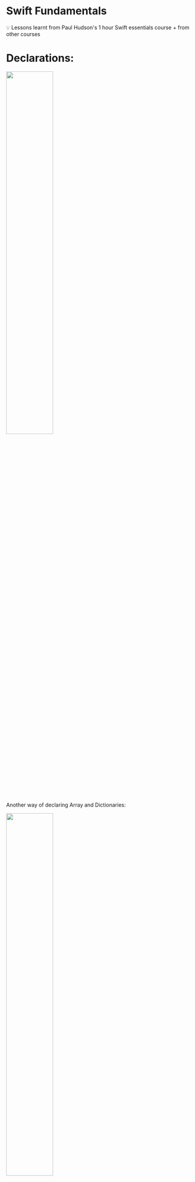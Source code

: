 # Swift Fundamentals

<aside>
💡 Lessons learnt from Paul Hudson's 1 hour Swift essentials course + from other courses
</aside>

# Declarations:

<img src="images/Untitled.png" width="50%" />

Another way of declaring Array and Dictionaries:

<img src="images/Untitled1.png" width="50%" />

Further samples:

```swift
var emptySet = Set<Int>()
var emptyArray = [Int]()
var array2D: [[Int]] = [[1, 2], [3, 4], [5, 6], [7, 8]]
var array3D: [[[String]]] = [[["A", "B"], ["C", "D"]], [["E", "F"], ["G", "H"]]]
var typeInferredSet : Set = [1, 3, 2]
let emptyDictionary = [Int : String]()
```

### Useful Functions:

```swift
// isMultiple
let number = 99
number.isMultiple(of: 3)

// Random
let rValue = Int.random(in: 1...100)

// Toggle
var isSaved = false
isSaved.toggle()
```

# Collections

### Array

```swift
// array: append, remove, contains
var arr = ["tiger", "lion"]
arr.append("elephent")
arr.remove(at: 0)
print(arr.contains("tiger") //results true
```

### Set

```swift
// set: insert, contains
var numbers = Set([1,1,3,5,7,9])
numbers.insert(10)
print(numbers.contains(11)) //works instantly even if we have 1million items

/*
Properties & Methods:
- isEmpty
- count
- insert()
- contains()
- remove()
- removeFirst()
*/

// Union, Intersection, Symmetric Diff
let animalsSet : Set = ["tiger", "cat", "lion", "dog", "cat", "cow", "hamster"]
let petSet : Set = ["dog", "hamster", "cat", "cow"]
let birdSet : Set = ["crow", "sparrow", "cuckoo"]
let commonSet = animalsSet.intersection(petSet) //finds the common members of the two sets
//Result {“cat”, “hamster”, “dog”, “cow”} 

let uncommonSet = animalsSet.symmetricDifference(petSet) //the opposite of intersection
//Result {“tiger”, “lion”} 

let mixedSet = petSet.union(birdSet) //adds two sets
//Result {“dog”, “sparrow”, “cat”, “crow”, “cow”, “cuckoo”, “hamster”} 

petSet.isSubset(of: animalsSet) //returns true if second set has all the values of the first set. here true
petSet.isDisjoint(with: birdSet) //to determine if two sets are completely different
animalsSet.isSuperset(of: petSet) //returns true if the first set has all the values of the second set. here true
```

### Dictionary

This is a key value type collection. The members of a dictionary are stored in pairs with a key. This key is unique, and like sets, the members are also unordered and are retrieved with the help of these keys.

```swift
// dictionary: default
let employee = [
	"name": "Bridney",
	"job": "Singer"
]
print(employee["job", default: "Unknown"])

// Properties & Methods:
mutableDictionary.values //returns a collection of all the values of the dictionary
mutableDictionary["key4"] = "value 4" //add a new member
mutableDictionary.updateValue("key1", forKey: "watermelon") //update an existing member
mutableDictionary["key3"] = "apple" //update an existing member using subscripts
mutableDictionary.removeValue(forKey: "key1") //remove value for a key
mutableDictionary["key4"] = nil //removes the value for a key. same as above

```

# Tuples

We saw Arrays, Sets, and Dictionaries. They are ordered, indexed but they are still strongly typed. You cannot store different types together. An array of type Int will only store Ints. This is where we can use Tuples. Tuples are small collections, where you can store different types of members together. They are used only when we must store simple data or if we have two return multiple values in a function.

![Untitled](images/Untitled2.png)

```swift
var infoTuple = ("Adam", "Scott", 43, 09892356) //Creating a tuple
infoTuple.0 //accessing a tuple by its index Result: “Tom”
infoTuple.0 = "Tom" //modifying a tuple with the help of index

let labelledTuple = (name: "Adam", lastName:"Scott", age:43, tel:09892356) //A tuple with labels
labelledTuple.lastName //accessing a tuple by its label name
```

# Loops:

```swift
// for loop - array, range
let platforms = ["iOS", "macOS", "watchOS", "tvOS"]
for os in platforms {
	print("Swift works on \(os)")
}

for i in 1...10 {
	print("Number loop \(i)")
}

for _ in 1...5 {
	print("hello")
}

for (key, value) in mutableDictionary {
	print("key: \(key) - value: \(value)")
}

for value in mutableDictionary.values {
	print(value)
}

let iteratingString = "I am a Swift developer"
for character in iteratingString {
	print(character)
}

//closed range operator. starts at 0 and ends at 3
for index in 0…3 {
	print("index \(index) - \(mutableArray[index])")
}
//half open range operator. starts at 0 and ends at 2
for index in 0..<3 {
	print("index \(index) - \(mutableArray[index])")
}

for _ in 0…3 {
	print("loop executed")
}

//increment upto a count with an increment of 2 at each step
let interval = 2
for num in stride(from: 0, to: mutableArray.count, by: interval) {
	print(num)
}
```

# Func:

```swift
// func declaration
func roleDice() -> Int {
	return Int.random(in: 1...12)
}
print(rollDice())

// single return line can be modified like this.. 
func roleDice() -> Int {
	Int.random(in: 1...12)
}
```

### Returning Tuples

```swift
// func - returning tuple
func getUser() -> (firstName: String, lastName: String) {
	(firstName: "Superstar", lastName: "Rajinikanth")
}
let user = getUser()
print("Name \(user.firstName) \(user.lastName)")

// OR (with Destructuring)
let { firstName, _) = getUser()
print("Name \(firstName)")
```

### Underscore Usage

```swift
// func - underscore usage
func isUppercase(_ string: String) -> Bool {
	return string == string.uppercased()
}
let str = "HELLO WORLD"
let result = isUppercase(str)
```

### External, Internal Params

```swift
// here, `for` = external and `number` = internal
func printTimesTable(for number: Int) {
	for i in 1...12 {
		print("\(i) X \(number) is \(i * number)")
	}
}
printTimesTable(for:5)
```

### Default Value

```swift
// func - default value
func greet(_ person: String, formal: Bool = false) {
	if formal {
		print("Welcome, \(person)")
	}
	else {
		print("Hi, \(person)")
	**}**
}
greet("Tim", formal: true)
greet("Raj")
```

### Overloading Function

![Untitled](images/Untitled3.png)

# Enum

Swift enumerations allow you to put related values together into a custom type.

By default enum cases return string value

```swift
// enum
enum Weekday {
	case monday, tuesday, wednesday, thursday, friday
}
var day = Weekday.monday
day = .friday
```

### Enum Sample

<img src="images/Untitled4.png" width="60%" />

<img src="images/Untitled5.png" width="60%" />

### RawValue

![Untitled](images/Untitled6.png)

### Associated Values

![Untitled](images/Untitled7.png)

# Closure

Closures are basically anonymous functions. A function without a name. A self contained package of functionality that can be passed around. 

```swift
// sample 1
let sayHello = {
	print("Hi, there!")
}
sayHello()

// sample 2
let sayHello = { (name: String) -> String in
	"Hi, \(name)!"
}
sayHello("Raj") //results - Hi, Raj!
```

### Shorthand Demo

```swift
// shorthands demo
let team = ["Gloria", "Suzanna", "Tiffany", "Tasha"]
let onlyT = team.filter({ (name:String) -> Bool in 
	return name.hasPrefix("T")
})
//OR shorthand 1
let onlyT1 = team.filter({ (name:String) in 
	return name.hasPrefix("T")
})
//OR shorthand 2
let onlyT2 = team.filter({ name in 
	return name.hasPrefix("T")
})
//OR shorthand 3
let onlyT3 = team.filter({ name in 
	name.hasPrefix("T")
})
//OR shorthand 4 
let onlyT4 = team.filter { $0.hasPrefix("T") }
//call the func now
print(onlyT)
```

# Struct

Structs are better suited to modeling simple objects that dont need inheritance or reference capabilities. 

![Untitled](images/Untitled8.png)

![Untitled](images/Untitled9.png)

> **Struct is immutable**
> 

<img src="images/Untitled10.png" width="60%" />

Computed Property

```swift
//computed property
struct Employee {
	let name: String 
	var vacationAllowed = 14
	var vacationTaken = 0 

	var vacationRemaining: Int {
		get {
			vacationAllowed - vacationTaken
		}
		set {
			vacationAllowed = vacationTaken + newValue
		}
	}
}
```

### Property Observer

```swift
//property observers
struct Game {
	var score = 0 {
		didSet {
			print("Score is now \(score)")
		}
	}
}
var game = Game()
game.score += 10
game.score -= 3
```

### Initializer

```swift
//initializer
struct Player {
	let name: String
	let number: Int

	init(name: String) {
		self.name = name
		self.number = Int.random(in: 1...99)
	}
}
```

### Mutating

Four access modifiers:

1. public - open for all
2. private - private to the struct/class
3. private(set) - open for read and restricted for write within the struct/class
4. fileprivate - private with in the file

<img src="images/Untitled11.png" width="50%" />

### Static

```swift
//static variable
struct AppData {
	static let version = "1.3 beta 2"
	static let settingsFile = "settings.json"
}

print(AppData.version)
```

# Class

Classess are well-suited to complex data structures

```swift
import Cocoa

class Employee {
    let hours: Int
    
    init(hours: Int){
        self.hours = hours
    }
    
    func printSummary() {
        print("I work \(hours) hours a day.")
    }
}

class Developer: Employee {
    func work() {
        print("I'm coding for \(hours) hours a day.")
    }
}

let novall = Developer(hours: 8)
novall.work()
novall.printSummary()
```

### Convenience Init

![Untitled](images/Untitled12.png)

## Class vs Struct

![Untitled](images/Untitled13.png)

### 1. Inheritance - override methods

```swift
// in continuation to above example.. 
//first diff - inheritance
class Developer: Employee {
    func work() {
        print("I'm coding for \(hours) hours a day.")
    }
		
		override func printSummary() {
        print("I spent \(hours) hours a day fighting over tabs vs spaces.")
    }
}
```

### 2. No default initializers

```swift
class Vehicle {
    let isElectric: Bool
    
    init(isElectric: Bool) {
        self.isElectric = isElectric
    }
}

class Car: Vehicle {
    let isConvertible: Bool
    // we need init values for inherited class as well.
    init (isElectric: Bool, isConvertible: Bool) {
        self.isConvertible = isConvertible
        super.init(isElectric: isElectric)
    }
}
```

### 3. Copy of objects

```swift
class Actor {
    var name: String = "Nicolas Cage"
}

var actor1 = Actor()
var actor2 = actor1

actor2.name = "Tom Cruise"
print(actor1.name) //prints 'Tom Cruise'
print(actor2.name) //prints 'Tom Cruise'

//if we convert Actor class as Struct then the results will be different. 
...
print(actor1.name) //prints 'Nicolas Cage'
print(actor2.name) //prints 'Tom Cruise'
```

### 4. Deinit

```swift
class Site {
    let id: Int

    init(id: Int){
        self.id = id
        print("Site \(id): I've been created")
    }
    
    deinit {
        print("Site \(id): I've been destroyed!")
    }
}

for i in 1...3 {
    let site = Site(id: i)
    print("Site \(site.id): I'm in control")
}
//this code prints 'created, control, destroyed' messages 3 times.
```

### 5. Constant class instance

Even if the class object is constant the inside variables can be changed

```swift
class Singer {
    var name: String = "Adele"
}

let singer = Singer()
singer.name = "Justin"

print(singer.name) //prints 'Justin'
```

<aside>
💡 **The Right Choice

Struct** - simple, encapsulated object needs + copied
**Classes** - anything needing to be passed by reference + uses inheritance

</aside>

**More read on this topic on Apple’s documentation :**

[https://developer.apple.com/documentation/swift/choosing_between_structures_and_classes](https://developer.apple.com/documentation/swift/choosing_between_structures_and_classes)

## Access Modifiers and Properties

There are 4 types of access modifiers

- **public** - Public entities can be freely accessed from inside their source file, as well as any separate module that imports the parent module
- **internal -** Internal entities can be accessed by any source file within their defining module, but no where else. (Every entity in Swift is set as internal by default)
- **fileprivate -** Fileprivate entities can only be accessed inside their defining module
- **private -** Private variables can only be accessed inside their declaration scope

## Computed Property - Get, Set

<img src="images/Untitled14.png" width="45%" />

## Static Vs Class variables

<img src="images/Untitled15.png" width="45%" />

Static, Class are the type property flavours 

**Static Types** can not be overritten in a sub class. but **class** variable can be overridden in a sub class.. and class variables can only be computed properties

## Subclassing

<img src="images/Untitled16.png" width="60%" />

**Subclassing Sample:**

<img src="images/Untitled17.png" width="60%" />

# Protocol

Its a way to enforce minimum functionality implementations. Classess and Structs using the protocol should conform to the specific methods in the protocol. 

```swift
protocol Vehicle {
    var name: String { get }
    var currentPassengers: Int { get set }

    func estimateTime(for distance: Int) -> Int
    func travel(distance: Int)
}

struct Car: Vehicle {
    let name = "Car"
    var currentPassengers = 1

    func estimateTime(for distance: Int) -> Int {
        distance / 50
    }
    func travel(distance: Int) {
        print("I'm driving \(distance)km")
    }
    func openSunroof() {
        print("It's a nice day!")
    }
}
func commute(distance: Int, using vehicle: Vehicle){
    if vehicle.estimateTime(for: distance) > 100 {
        print("Too slow!")
    } else {
        vehicle.travel(distance: distance)
    }
}
let car = Car()
commute(distance: 100, using: car) //prints 'I'm driving 100km'
```

### Another sample

**Problem with inheritance:**

![Untitled](images/Untitled18.png)

**Solution from protocol**:

`CanFly` is a protocol here. 

![Untitled](images/Untitled19.png)

### Superclass + Protocol Order

![Untitled](images/Untitled20.png)

# Extension

It enables the user to add new functionality to the existing types

```swift
extension String {
    func trimmed() -> String {
        self.trimmingCharacters(in: .whitespacesAndNewlines)
    }
    
    //alternative approach
    mutating func trim() {
        self = self.trimmed()
    }
    
    //computed property
    var lines: [String] {
        self.components(separatedBy: .newlines)
    }
}

var quote = "      Strike when the iron is hot   "
let trimmed = quote.trimmed() //prints 'Strike when the iron is hot'
quote.trim() //trims the string and assign it back to itself

let lyrics = """
But I keep cruising
Can't stop, won't stop moving
"""

print(lyrics.lines.count) //prints 2
```

## Protocol Extensions

It allows to add **computed properties and methods** to the whole protocol. So any types conform to the protocol get access to them.

```swift
extension Collection {
    var isNotEmpty: Bool {
        isEmpty == false
    }
}

let guests = ["Mario", "Luigi", "Peach"]

if guests.isNotEmpty {
    print("Guest count: \(guests.count)")
}
```

# Optionals

Optionals represent the absence of data. Any data type can be an optional

There are 5 different ways on working with **Optionals** 

![Untitled](images/Untitled21.png)

### Unwrapping - If let

```swift
let opposites = [
    "Mario": "Wario",
    "Luigi": "Waluigi"
]

let peachOpposite = opposites["Peach"]

if let marioOpposite = opposites["Mario"] {
    print("Mario's opposite is \(marioOpposite)")
}
```

### Unwrapping - Guard

Guard can also be used for optional unwrapping. It is the opposite of 'if let'. However it works with any condition. 

```swift
func printSquare(of number: Int?) {
    guard let number = number else {
        print("Missing input")
        return  // this is mandatary
    }
    
    print("\(number) * \(number) is \(number * number)")
}
```

### Unwrapping - Nil Coalesing

```swift
let tvShows = ["Archer", "Babylon 5", "Ted Lasso"]
let favorite = tvShows.randomElement() ?? "None" // bcoz randomElement may return optional nil

let input = ""
let number = Int(input) ?? 0
print(number) //prints 0
```

### Optional Chaining

```swift
let name = ["Arya", "Bran", "Robb", "Sansa"]
let chosen = name.randomElement()?.uppercased()  //optional chaining
print("Next in line: \(chosen ?? "No one")")
```

### Optional try

```swift
// try?
enum UserError: Error {
    case badID, networkFailed
}

func getUser(id: Int) throws -> String {
    throw UserError.networkFailed
}

if let user = try? getUser(id: 23) {
    print("User: \(user)")
}
```

## Throwing Errors

<img src="images/Untitled22.png" width="50%" />

### Catching Errors

<img src="images/Untitled23.png" width="55%" />

<img src="images/Untitled24.png" width="55%" />
